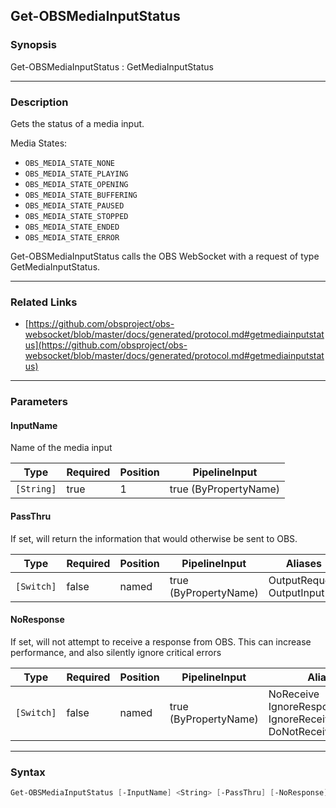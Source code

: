 Get-OBSMediaInputStatus
-----------------------




### Synopsis
Get-OBSMediaInputStatus : GetMediaInputStatus



---


### Description

Gets the status of a media input.

Media States:

- `OBS_MEDIA_STATE_NONE`
- `OBS_MEDIA_STATE_PLAYING`
- `OBS_MEDIA_STATE_OPENING`
- `OBS_MEDIA_STATE_BUFFERING`
- `OBS_MEDIA_STATE_PAUSED`
- `OBS_MEDIA_STATE_STOPPED`
- `OBS_MEDIA_STATE_ENDED`
- `OBS_MEDIA_STATE_ERROR`


Get-OBSMediaInputStatus calls the OBS WebSocket with a request of type GetMediaInputStatus.



---


### Related Links
* [https://github.com/obsproject/obs-websocket/blob/master/docs/generated/protocol.md#getmediainputstatus](https://github.com/obsproject/obs-websocket/blob/master/docs/generated/protocol.md#getmediainputstatus)





---


### Parameters
#### **InputName**

Name of the media input






|Type      |Required|Position|PipelineInput        |
|----------|--------|--------|---------------------|
|`[String]`|true    |1       |true (ByPropertyName)|



#### **PassThru**

If set, will return the information that would otherwise be sent to OBS.






|Type      |Required|Position|PipelineInput        |Aliases                      |
|----------|--------|--------|---------------------|-----------------------------|
|`[Switch]`|false   |named   |true (ByPropertyName)|OutputRequest<br/>OutputInput|



#### **NoResponse**

If set, will not attempt to receive a response from OBS.
This can increase performance, and also silently ignore critical errors






|Type      |Required|Position|PipelineInput        |Aliases                                                                |
|----------|--------|--------|---------------------|-----------------------------------------------------------------------|
|`[Switch]`|false   |named   |true (ByPropertyName)|NoReceive<br/>IgnoreResponse<br/>IgnoreReceive<br/>DoNotReceiveResponse|





---


### Syntax
```PowerShell
Get-OBSMediaInputStatus [-InputName] <String> [-PassThru] [-NoResponse] [<CommonParameters>]
```
